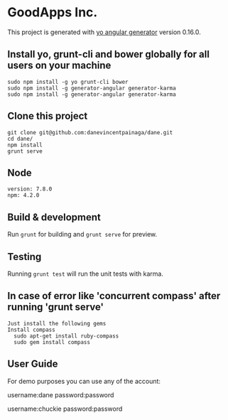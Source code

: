 # GoodApps Inc.

This project is generated with [yo angular generator](https://github.com/yeoman/generator-angular)
version 0.16.0.

## Install yo, grunt-cli and bower globally for all users on your machine
	sudo npm install -g yo grunt-cli bower
	sudo npm install -g generator-angular generator-karma
	sudo npm install -g generator-angular generator-karma

## Clone this project
	git clone git@github.com:danevincentpainaga/dane.git
	cd dane/
	npm install
	grunt serve	

## Node
	version: 7.8.0
	npm: 4.2.0

## Build & development

Run `grunt` for building and `grunt serve` for preview.

## Testing

Running `grunt test` will run the unit tests with karma.


## In case of error like 'concurrent compass' after running 'grunt serve'

	Just install the following gems
	Install compass
	  sudo apt-get install ruby-compass
	  sudo gem install compass

## User Guide
   For demo purposes you can use any of the account:
   
   username:dane
   password:password

   username:chuckie
   password:password

